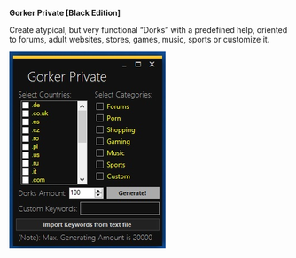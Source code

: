 <b>Gorker Private [Black Edition]</b>

Create atypical, but very functional “Dorks” with a predefined help, oriented to forums, adult websites, stores, games, music, sports or customize it.

<img src="https://raw.githubusercontent.com/HDec0/Gorker-Private-Black-Edition-/refs/heads/main/Gorker%20Private.jpg">
